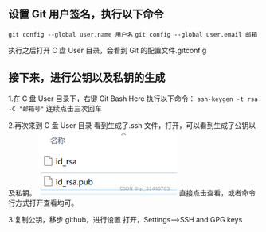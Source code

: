 ## 设置 Git 用户签名，执行以下命令

`git config --global user.name 用户名`
`git config --global user.email 邮箱`

执行之后打开 C 盘 User 目录，会看到 Git 的配置文件.gitconfig

## 接下来，进行公钥以及私钥的生成

1.在 C 盘 User 目录下，右键 Git Bash Here
执行以下命令：
`ssh-keygen -t rsa -C "邮箱号"`
连续点击三次回车

2.再次来到 C 盘 User 目录
看到生成了.ssh 文件，打开，可以看到生成了公钥以及私钥。
<img src='../images/gongyao/ssh.png'>
直接点击查看，或者命令行方式打开查看均可。

3.复制公钥，移步 github，进行设置
打开，Settings-->SSH and GPG keys
